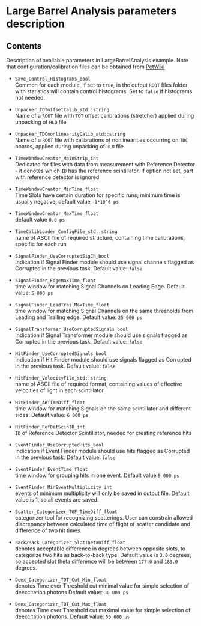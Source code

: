 # Large Barrel Analysis parameters description

## Contents
Description of available parameters in LargeBarrelAnalysis example. Note that configuration/calibration files can be obtained from [PetWiki](http://koza.if.uj.edu.pl/petwiki/index.php/Default_settings_and_parameters_used_in_the_analyses)

- `Save_Control_Histograms_bool`  
Common for each module, if set to `true`, in the output `ROOT` files folder with statistics will contain control histograms. Set to `false` if histograms not needed.

- `Unpacker_TOToffsetCalib_std::string`  
Name of a `ROOT` file with `TOT` offset calibrations (stretcher) applied during unpacking of `HLD` file.

- `Unpacker_TDCnonlinearityCalib_std::string`  
Name of a `ROOT` file with calibrations of nonlinearities occurring on `TDC` boards, applied during unpacking of `HLD` file.

- `TimeWindowCreator_MainStrip_int`  
Dedicated for files with data from measurement with Reference Detector - it denotes which `ID` has the reference scintillator. If option not set, part with reference detector is ignored

- `TimeWindowCreator_MinTime_float`  
Time Slots have certain duration for specific runs, minimum time is usually negative, default value `-1*10^6 ps`

- `TimeWindowCreator_MaxTime_float`  
default value `0.0 ps`

- `TimeCalibLoader_ConfigFile_std::string`  
name of ASCII file of required structure, containing time calibrations, specific for each run

- `SignalFinder_UseCorruptedSigCh_bool`  
Indication if Signal Finder module should use signal channels flagged as Corrupted in the previous task. Default value: `false`

- `SignalFinder_EdgeMaxTime_float`  
time window for matching Signal Channels on Leading Edge. Default value: `5 000 ps`

- `SignalFinder_LeadTrailMaxTime_float`  
time window for matching Signal Channels on the same thresholds from Leading and Trailing edge. Default value: `25 000 ps`

- `SignalTransformer_UseCorruptedSignals_bool`  
Indication if Signal Transformer module should use signals flagged as Corrupted in the previous task. Default value: `false`

- `HitFinder_UseCorruptedSignals_bool`  
Indication if Hit Finder module should use signals flagged as Corrupted in the previous task. Default value: `false`

- `HitFinder_VelocityFile_std::string`  
name of ASCII file of required format, containing values of effective velocities of light in each scintillator

- `HitFinder_ABTimeDiff_float`  
time window for matching Signals on the same scintillator and different sides. Default value: `6 000 ps`

- `HitFinder_RefDetScinID_int`  
`ID` of Reference Detector Scintillator, needed for creating reference hits

- `EventFinder_UseCorruptedHits_bool`  
Indication if Event Finder module should use hits flagged as Corrupted in the previous task. Default value: `false`

- `EventFinder_EventTime_float`  
time window for grouping hits in one event. Default value `5 000 ps`

- `EventFinder_MinEventMultiplicity_int`  
events of minimum multiplicity will only be saved in output file. Default value is 1, so all events are saved.

- `Scatter_Categorizer_TOF_TimeDiff_float`  
categorizer tool for recognizing scatterings. User can constrain allowed discrepancy between calculated time of flight of scatter candidate and difference of two hit times.

- `Back2Back_Categorizer_SlotThetaDiff_float`  
denotes acceptable difference in degrees between opposite slots, to categorize two hits as back-to-back type. Default value is `3.0` degrees, so accepted slot theta difference will be between `177.0` and `183.0` degrees.

- `Deex_Categorizer_TOT_Cut_Min_float`  
denotes Time over Threshold cut minimal value for simple selection of deexcitation photons Default value: `30 000 ps`

- `Deex_Categorizer_TOT_Cut_Max_float`  
denotes Time over Threshold cut maximal value for simple selection of deexcitation photons. Default value: `50 000 ps`
